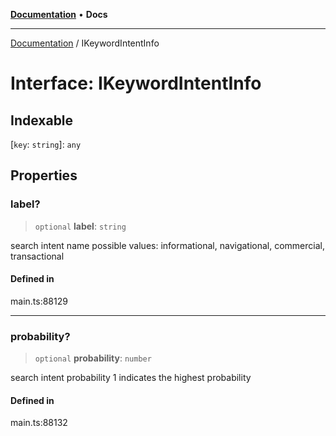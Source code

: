 [**Documentation**](../README.md) • **Docs**

***

[Documentation](../globals.md) / IKeywordIntentInfo

# Interface: IKeywordIntentInfo

## Indexable

 \[`key`: `string`\]: `any`

## Properties

### label?

> `optional` **label**: `string`

search intent name
possible values: informational, navigational, commercial, transactional

#### Defined in

main.ts:88129

***

### probability?

> `optional` **probability**: `number`

search intent probability
1 indicates the highest probability

#### Defined in

main.ts:88132
